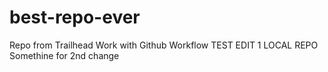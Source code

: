 # best-repo-ever
Repo from Trailhead Work with Github Workflow
TEST EDIT 1 LOCAL REPO  
Somethine for 2nd change 